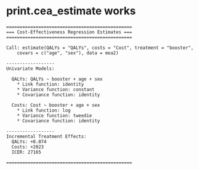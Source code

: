 # print.cea_estimate works

    ===============================================
    === Cost-Effectiveness Regression Estimates ===
    ===============================================
    
    Call: estimate(QALYs = "QALYs", costs = "Cost", treatment = "booster", 
        covars = c("age", "sex"), data = moa2) 
    
    ------------------
    Univariate Models:
    
      QALYs: QALYs ~ booster + age + sex
        * Link function: identity 
        * Variance function: constant 
        * Covariance function: identity 
    
      Costs: Cost ~ booster + age + sex
        * Link function: log 
        * Variance function: tweedie 
        * Covariance function: identity 
    
    ------------------
    Incremental Treatment Effects:
      QALYs: +0.074 
      Costs: +2023 
      ICER: 27165 
    
    ===============================================

